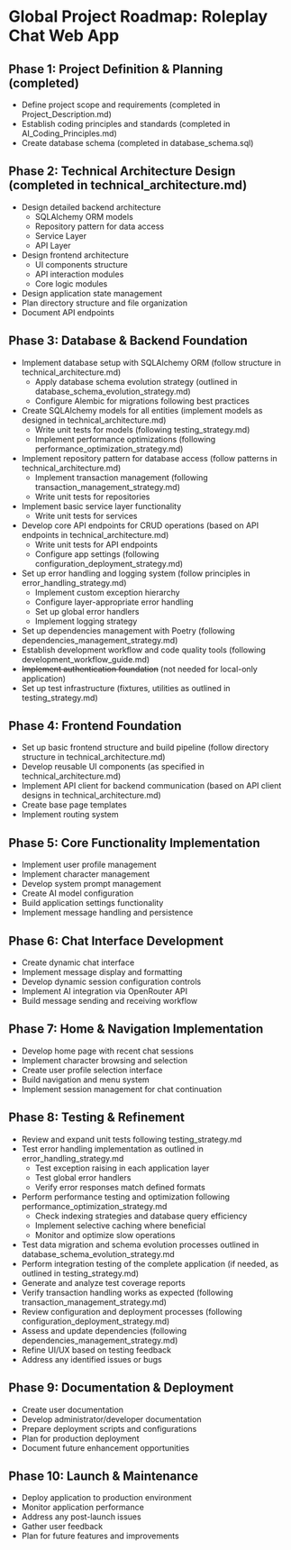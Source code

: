 # Global Project Roadmap: Roleplay Chat Web App

## Phase 1: Project Definition & Planning (completed)
- Define project scope and requirements (completed in Project_Description.md)
- Establish coding principles and standards (completed in AI_Coding_Principles.md)
- Create database schema (completed in database_schema.sql)

## Phase 2: Technical Architecture Design (completed in technical_architecture.md)
- Design detailed backend architecture
  - SQLAlchemy ORM models
  - Repository pattern for data access
  - Service Layer
  - API Layer
- Design frontend architecture
  - UI components structure
  - API interaction modules
  - Core logic modules
- Design application state management
- Plan directory structure and file organization
- Document API endpoints

## Phase 3: Database & Backend Foundation
- Implement database setup with SQLAlchemy ORM (follow structure in technical_architecture.md)
  - Apply database schema evolution strategy (outlined in database_schema_evolution_strategy.md)
  - Configure Alembic for migrations following best practices
- Create SQLAlchemy models for all entities (implement models as designed in technical_architecture.md)
  - Write unit tests for models (following testing_strategy.md)
  - Implement performance optimizations (following performance_optimization_strategy.md)
- Implement repository pattern for database access (follow patterns in technical_architecture.md)
  - Implement transaction management (following transaction_management_strategy.md)
  - Write unit tests for repositories
- Implement basic service layer functionality
  - Write unit tests for services
- Develop core API endpoints for CRUD operations (based on API endpoints in technical_architecture.md)
  - Write unit tests for API endpoints
  - Configure app settings (following configuration_deployment_strategy.md)
- Set up error handling and logging system (follow principles in error_handling_strategy.md)
  - Implement custom exception hierarchy
  - Configure layer-appropriate error handling
  - Set up global error handlers
  - Implement logging strategy
- Set up dependencies management with Poetry (following dependencies_management_strategy.md)
- Establish development workflow and code quality tools (following development_workflow_guide.md)
- ~~Implement authentication foundation~~ (not needed for local-only application)
- Set up test infrastructure (fixtures, utilities as outlined in testing_strategy.md)

## Phase 4: Frontend Foundation
- Set up basic frontend structure and build pipeline (follow directory structure in technical_architecture.md)
- Develop reusable UI components (as specified in technical_architecture.md)
- Implement API client for backend communication (based on API client designs in technical_architecture.md)
- Create base page templates
- Implement routing system

## Phase 5: Core Functionality Implementation
- Implement user profile management
- Implement character management
- Develop system prompt management
- Create AI model configuration
- Build application settings functionality
- Implement message handling and persistence

## Phase 6: Chat Interface Development
- Create dynamic chat interface
- Implement message display and formatting
- Develop dynamic session configuration controls
- Implement AI integration via OpenRouter API
- Build message sending and receiving workflow

## Phase 7: Home & Navigation Implementation
- Develop home page with recent chat sessions
- Implement character browsing and selection
- Create user profile selection interface
- Build navigation and menu system
- Implement session management for chat continuation

## Phase 8: Testing & Refinement
- Review and expand unit tests following testing_strategy.md
- Test error handling implementation as outlined in error_handling_strategy.md
  - Test exception raising in each application layer
  - Test global error handlers
  - Verify error responses match defined formats
- Perform performance testing and optimization following performance_optimization_strategy.md
  - Check indexing strategies and database query efficiency
  - Implement selective caching where beneficial
  - Monitor and optimize slow operations
- Test data migration and schema evolution processes outlined in database_schema_evolution_strategy.md
- Perform integration testing of the complete application (if needed, as outlined in testing_strategy.md)
- Generate and analyze test coverage reports
- Verify transaction handling works as expected (following transaction_management_strategy.md)
- Review configuration and deployment processes (following configuration_deployment_strategy.md)
- Assess and update dependencies (following dependencies_management_strategy.md)
- Refine UI/UX based on testing feedback
- Address any identified issues or bugs

## Phase 9: Documentation & Deployment
- Create user documentation
- Develop administrator/developer documentation
- Prepare deployment scripts and configurations
- Plan for production deployment
- Document future enhancement opportunities

## Phase 10: Launch & Maintenance
- Deploy application to production environment
- Monitor application performance
- Address any post-launch issues
- Gather user feedback
- Plan for future features and improvements